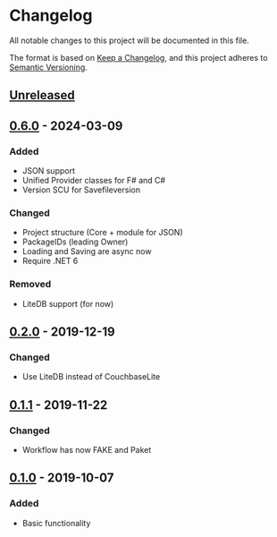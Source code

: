 # Changelog
All notable changes to this project will be documented in this file.

The format is based on [Keep a Changelog](https://keepachangelog.com/en/1.0.0/),
and this project adheres to [Semantic Versioning](https://semver.org/spec/v2.0.0.html).

## [Unreleased]

## [0.6.0] - 2024-03-09

### Added
- JSON support
- Unified Provider classes for F# and C#
- Version SCU for Savefileversion

### Changed
- Project structure (Core + module for JSON)
- PackageIDs (leading Owner)
- Loading and Saving are async now
- Require .NET 6

### Removed
- LiteDB support (for now)

## [0.2.0] - 2019-12-19

### Changed
- Use LiteDB instead of CouchbaseLite

## [0.1.1] - 2019-11-22

### Changed
- Workflow has now FAKE and Paket

## [0.1.0] - 2019-10-07

### Added
- Basic functionality


[Unreleased]: https://github.com/NicoVIII/TypedPersistence/compare/v0.6.0...HEAD
[0.6.0]: https://github.com/NicoVIII/TypedPersistence/compare/v0.5.4..v0.6.0
[0.2.0]: https://github.com/NicoVIII/TypedPersistence/compare/v0.1.1..v0.2.0
[0.1.1]: https://github.com/NicoVIII/TypedPersistence/compare/v0.1.0..v0.1.1
[0.1.0]: https://github.com/NicoVIII/TypedPersistence/commits/v0.1.0/
